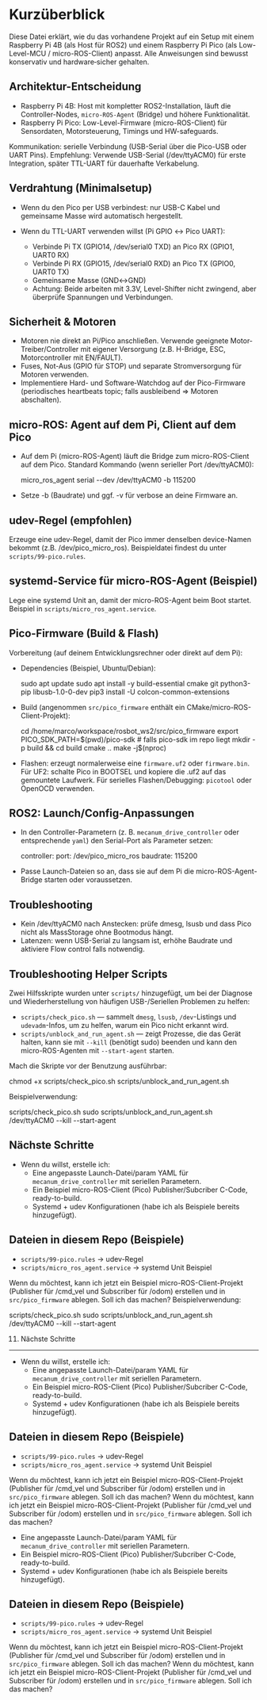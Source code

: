 Kurzüberblick
===============

Diese Datei erklärt, wie du das vorhandene Projekt auf ein Setup mit einem Raspberry Pi 4B (als Host für ROS2) und einem Raspberry Pi Pico (als Low-Level-MCU / micro-ROS-Client) anpasst. Alle Anweisungen sind bewusst konservativ und hardware‑sicher gehalten.

## Architektur-Entscheidung

- Raspberry Pi 4B: Host mit kompletter ROS2-Installation, läuft die Controller-Nodes, `micro-ROS-Agent` (Bridge) und höhere Funktionalität.
- Raspberry Pi Pico: Low-Level-Firmware (micro-ROS-Client) für Sensordaten, Motorsteuerung, Timings und HW-safeguards.

Kommunikation: serielle Verbindung (USB-Serial über die Pico-USB oder UART Pins). Empfehlung: Verwende USB-Serial (/dev/ttyACM0) für erste Integration, später TTL-UART für dauerhafte Verkabelung.

## Verdrahtung (Minimalsetup)

- Wenn du den Pico per USB verbindest: nur USB-C Kabel und gemeinsame Masse wird automatisch hergestellt.

- Wenn du TTL-UART verwenden willst (Pi GPIO ↔ Pico UART):
  - Verbinde Pi TX (GPIO14, /dev/serial0 TXD) an Pico RX (GPIO1, UART0 RX)
  - Verbinde Pi RX (GPIO15, /dev/serial0 RXD) an Pico TX (GPIO0, UART0 TX)
  - Gemeinsame Masse (GND↔GND)
  - Achtung: Beide arbeiten mit 3.3V, Level-Shifter nicht zwingend, aber überprüfe Spannungen und Verbindungen.

## Sicherheit & Motoren

- Motoren nie direkt an Pi/Pico anschließen. Verwende geeignete Motor-Treiber/Controller mit eigener Versorgung (z.B. H-Bridge, ESC, Motorcontroller mit EN/FAULT).
- Fuses, Not-Aus (GPIO für STOP) und separate Stromversorgung für Motoren verwenden.
- Implementiere Hard- und Software‑Watchdog auf der Pico-Firmware (periodisches heartbeats topic; falls ausbleibend => Motoren abschalten).

## micro-ROS: Agent auf dem Pi, Client auf dem Pico

- Auf dem Pi (micro-ROS-Agent) läuft die Bridge zum micro-ROS-Client auf dem Pico. Standard Kommando (wenn serieller Port /dev/ttyACM0):

  micro_ros_agent serial --dev /dev/ttyACM0 -b 115200

- Setze -b (Baudrate) und ggf. -v für verbose an deine Firmware an.

## udev-Regel (empfohlen)

Erzeuge eine udev-Regel, damit der Pico immer denselben device-Namen bekommt (z.B. /dev/pico_micro_ros). Beispieldatei findest du unter `scripts/99-pico.rules`.

## systemd-Service für micro-ROS-Agent (Beispiel)

Lege eine systemd Unit an, damit der micro-ROS-Agent beim Boot startet. Beispiel in `scripts/micro_ros_agent.service`.

## Pico-Firmware (Build & Flash)

Vorbereitung (auf deinem Entwicklungsrechner oder direkt auf dem Pi):

- Dependencies (Beispiel, Ubuntu/Debian):

  sudo apt update
  sudo apt install -y build-essential cmake git python3-pip libusb-1.0-0-dev
  pip3 install -U colcon-common-extensions

- Build (angenommen `src/pico_firmware` enthält ein CMake/micro-ROS-Client-Projekt):

  cd /home/marco/workspace/rosbot_ws2/src/pico_firmware
  export PICO_SDK_PATH=$(pwd)/pico-sdk   # falls pico-sdk im repo liegt
  mkdir -p build && cd build
  cmake ..
  make -j$(nproc)

- Flashen: erzeugt normalerweise eine `firmware.uf2` oder `firmware.bin`. Für UF2: schalte Pico in BOOTSEL und kopiere die .uf2 auf das gemountete Laufwerk. Für serielles Flashen/Debugging: `picotool` oder OpenOCD verwenden.

## ROS2: Launch/Config-Anpassungen

- In den Controller-Parametern (z. B. `mecanum_drive_controller` oder entsprechende `yaml`) den Serial-Port als Parameter setzen:

  controller:
    port: /dev/pico_micro_ros
    baudrate: 115200

- Passe Launch-Dateien so an, dass sie auf dem Pi die micro-ROS-Agent-Bridge starten oder voraussetzen.

## Troubleshooting

- Kein /dev/ttyACM0 nach Anstecken: prüfe dmesg, lsusb und dass Pico nicht als MassStorage ohne Bootmodus hängt.
- Latenzen: wenn USB-Serial zu langsam ist, erhöhe Baudrate und aktiviere Flow control falls notwendig.

## Troubleshooting Helper Scripts

Zwei Hilfsskripte wurden unter `scripts/` hinzugefügt, um bei der Diagnose und Wiederherstellung von häufigen USB-/Seriellen Problemen zu helfen:

- `scripts/check_pico.sh` — sammelt `dmesg`, `lsusb`, `/dev`-Listings und `udevadm`-Infos, um zu helfen, warum ein Pico nicht erkannt wird.
- `scripts/unblock_and_run_agent.sh` — zeigt Prozesse, die das Gerät halten, kann sie mit `--kill` (benötigt sudo) beenden und kann den micro-ROS-Agenten mit `--start-agent` starten.

Mach die Skripte vor der Benutzung ausführbar:

  chmod +x scripts/check_pico.sh scripts/unblock_and_run_agent.sh

Beispielverwendung:

  scripts/check_pico.sh
  sudo scripts/unblock_and_run_agent.sh /dev/ttyACM0 --kill --start-agent

## Nächste Schritte

- Wenn du willst, erstelle ich:
  - Eine angepasste Launch-Datei/param YAML für `mecanum_drive_controller` mit seriellen Parametern.
  - Ein Beispiel micro-ROS-Client (Pico) Publisher/Subcriber C-Code, ready-to-build.
  - Systemd + udev Konfigurationen (habe ich als Beispiele bereits hinzugefügt).

Dateien in diesem Repo (Beispiele)
----------------------------------

- `scripts/99-pico.rules`  -> udev-Regel
- `scripts/micro_ros_agent.service` -> systemd Unit Beispiel

Wenn du möchtest, kann ich jetzt ein Beispiel micro-ROS-Client-Projekt (Publisher für /cmd_vel und Subscriber für /odom) erstellen und in `src/pico_firmware` ablegen. Soll ich das machen?
Beispielverwendung:

  scripts/check_pico.sh
  sudo scripts/unblock_and_run_agent.sh /dev/ttyACM0 --kill --start-agent

11. Nächste Schritte

--------------------

- Wenn du willst, erstelle ich:
  - Eine angepasste Launch-Datei/param YAML für `mecanum_drive_controller` mit seriellen Parametern.
  - Ein Beispiel micro-ROS-Client (Pico) Publisher/Subcriber C-Code, ready-to-build.
  - Systemd + udev Konfigurationen (habe ich als Beispiele bereits hinzugefügt).

Dateien in diesem Repo (Beispiele)
----------------------------------

- `scripts/99-pico.rules`  -> udev-Regel
- `scripts/micro_ros_agent.service` -> systemd Unit Beispiel

Wenn du möchtest, kann ich jetzt ein Beispiel micro-ROS-Client-Projekt (Publisher für /cmd_vel und Subscriber für /odom) erstellen und in `src/pico_firmware` ablegen. Soll ich das machen?
Wenn du möchtest, kann ich jetzt ein Beispiel micro-ROS-Client-Projekt (Publisher für /cmd_vel und Subscriber für /odom) erstellen und in `src/pico_firmware` ablegen. Soll ich das machen?

- Eine angepasste Launch-Datei/param YAML für `mecanum_drive_controller` mit seriellen Parametern.
- Ein Beispiel micro-ROS-Client (Pico) Publisher/Subcriber C-Code, ready-to-build.
- Systemd + udev Konfigurationen (habe ich als Beispiele bereits hinzugefügt).

Dateien in diesem Repo (Beispiele)
----------------------------------

- `scripts/99-pico.rules`  -> udev-Regel
- `scripts/micro_ros_agent.service` -> systemd Unit Beispiel

Wenn du möchtest, kann ich jetzt ein Beispiel micro-ROS-Client-Projekt (Publisher für /cmd_vel und Subscriber für /odom) erstellen und in `src/pico_firmware` ablegen. Soll ich das machen?
Wenn du möchtest, kann ich jetzt ein Beispiel micro-ROS-Client-Projekt (Publisher für /cmd_vel und Subscriber für /odom) erstellen und in `src/pico_firmware` ablegen. Soll ich das machen?
